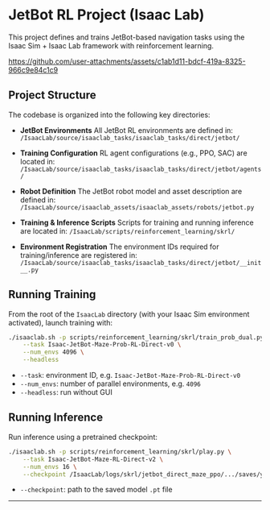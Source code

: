 # JetBot RL Project (Isaac Lab)

This project defines and trains JetBot-based navigation tasks using the Isaac Sim + Isaac Lab framework with reinforcement learning.

https://github.com/user-attachments/assets/c1ab1d11-bdcf-419a-8325-966c9e84c1c9


## Project Structure

The codebase is organized into the following key directories:

* **JetBot Environments**
  All JetBot RL environments are defined in:
  `/IsaacLab/source/isaaclab_tasks/isaaclab_tasks/direct/jetbot/`

* **Training Configuration**
  RL agent configurations (e.g., PPO, SAC) are located in:
  `/IsaacLab/source/isaaclab_tasks/isaaclab_tasks/direct/jetbot/agents/`

* **Robot Definition**
  The JetBot robot model and asset description are defined in:
  `/IsaacLab/source/isaaclab_assets/isaaclab_assets/robots/jetbot.py`

* **Training & Inference Scripts**
  Scripts for training and running inference are located in:
  `/IsaacLab/scripts/reinforcement_learning/skrl/`

* **Environment Registration**
  The environment IDs required for training/inference are registered in:
  `/IsaacLab/source/isaaclab_tasks/isaaclab_tasks/direct/jetbot/__init__.py`

## Running Training

From the root of the `IsaacLab` directory (with your Isaac Sim environment activated), launch training with:

```bash
./isaaclab.sh -p scripts/reinforcement_learning/skrl/train_prob_dual.py \
    --task Isaac-JetBot-Maze-Prob-RL-Direct-v0 \
    --num_envs 4096 \
    --headless
```

* `--task`: environment ID, e.g. `Isaac-JetBot-Maze-Prob-RL-Direct-v0`
* `--num_envs`: number of parallel environments, e.g. `4096`
* `--headless`: run without GUI

## Running Inference

Run inference using a pretrained checkpoint:

```bash
./isaaclab.sh -p scripts/reinforcement_learning/skrl/play.py \
    --task Isaac-JetBot-Maze-RL-Direct-v2 \
    --num_envs 16 \
    --checkpoint /IsaacLab/logs/skrl/jetbot_direct_maze_ppo/.../saves/your_model.pt
```

* `--checkpoint`: path to the saved model `.pt` file

---
